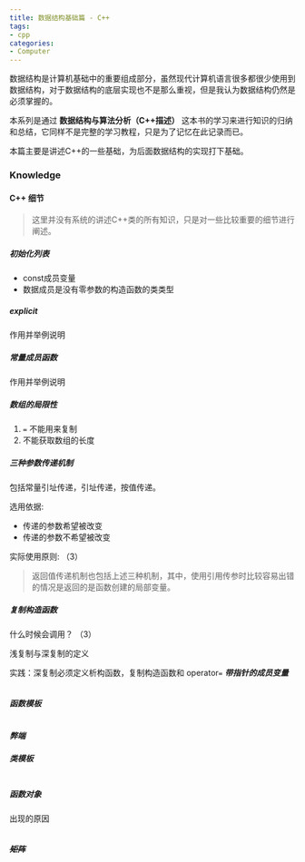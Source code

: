 ```yaml
---
title: 数据结构基础篇 - C++ 
tags:
- cpp
categories:
- Computer
---
```

数据结构是计算机基础中的重要组成部分，虽然现代计算机语言很多都很少使用到数据结构，对于数据结构的底层实现也不是那么重视，但是我认为数据结构仍然是必须掌握的。

本系列是通过 **数据结构与算法分析（C++描述）** 这本书的学习来进行知识的归纳和总结，它同样不是完整的学习教程，只是为了记忆在此记录而已。  

本篇主要是讲述C++的一些基础，为后面数据结构的实现打下基础。

<!-- more -->

### Knowledge  
 
#### C++ 细节
> 这里并没有系统的讲述C++类的所有知识，只是对一些比较重要的细节进行阐述。
##### 初始化列表
- const成员变量 
- 数据成员是没有零参数的构造函数的类类型

##### explicit
作用并举例说明

##### 常量成员函数
作用并举例说明

##### 数组的局限性
1. `=` 不能用来复制
2. 不能获取数组的长度

##### 三种参数传递机制
包括常量引址传递，引址传递，按值传递。  

选用依据:
- 传递的参数希望被改变
- 传递的参数不希望被改变 

实际使用原则: （3）

>返回值传递机制也包括上述三种机制，其中，使用引用传参时比较容易出错的情况是返回的是函数创建的局部变量。

##### 复制构造函数
什么时候会调用？ （3）

浅复制与深复制的定义

实践：深复制必须定义析构函数，复制构造函数和 operator`=`
***带指针的成员变量***
```c++
```

##### 函数模板
```c++
```
***弊端***

##### 类模板
```c++
```

##### 函数对象
出现的原因

```c++
```

##### ~~矩阵~~
